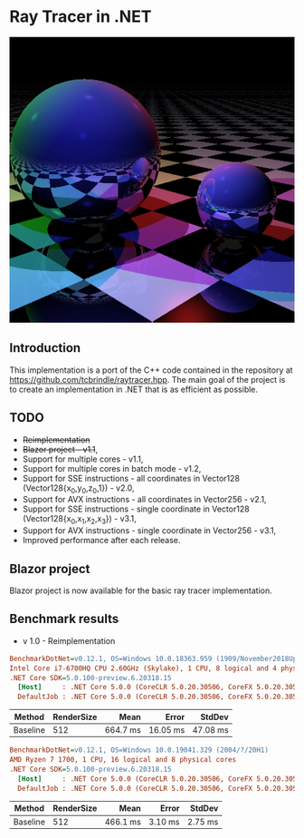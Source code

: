 #  Ray Tracer in .NET

![compile time render](docs/output.png)

Introduction
------------

This implementation is a port of the C++ code contained in the repository at https://github.com/tcbrindle/raytracer.hpp. The main goal of the project is to create an implementation in .NET that is as efficient as possible. 

TODO
--------
- ~~Reimplementation~~
- ~~Blazor project - v1.1~~,
- Support for multiple cores - v1.1,
- Support for multiple cores in batch mode - v1.2,     
- Support for SSE instructions - all coordinates in Vector128 (Vector128{x<sub>0</sub>,y<sub>0</sub>,z<sub>0</sub>,1}) - v2.0,
- Support for AVX instructions - all coordinates in Vector256 - v2.1,
- Support for SSE instructions - single coordinate in Vector128 (Vector128{x<sub>0</sub>,x<sub>1</sub>,x<sub>2</sub>,x<sub>3</sub>}) - v3.1,
- Support for AVX instructions - single coordinate in Vector256 - v3.1, 
- Improved performance after each release.

Blazor project
------------

Blazor project is now available for the basic ray tracer implementation.

Benchmark results
------------
- v 1.0 - Reimplementation

``` ini
BenchmarkDotNet=v0.12.1, OS=Windows 10.0.18363.959 (1909/November2018Update/19H2)
Intel Core i7-6700HQ CPU 2.60GHz (Skylake), 1 CPU, 8 logical and 4 physical cores
.NET Core SDK=5.0.100-preview.6.20318.15
  [Host]     : .NET Core 5.0.0 (CoreCLR 5.0.20.30506, CoreFX 5.0.20.30506), X64 RyuJIT
  DefaultJob : .NET Core 5.0.0 (CoreCLR 5.0.20.30506, CoreFX 5.0.20.30506), X64 RyuJIT
```
|   Method | RenderSize |     Mean |    Error |   StdDev |
|--------- |----------- |---------:|---------:|---------:|
| Baseline |        512 | 664.7 ms | 16.05 ms | 47.08 ms |

``` ini
BenchmarkDotNet=v0.12.1, OS=Windows 10.0.19041.329 (2004/?/20H1)
AMD Ryzen 7 1700, 1 CPU, 16 logical and 8 physical cores
.NET Core SDK=5.0.100-preview.6.20318.15
  [Host]     : .NET Core 5.0.0 (CoreCLR 5.0.20.30506, CoreFX 5.0.20.30506), X64 RyuJIT
  DefaultJob : .NET Core 5.0.0 (CoreCLR 5.0.20.30506, CoreFX 5.0.20.30506), X64 RyuJIT
```
|   Method | RenderSize |     Mean |   Error |  StdDev |
|--------- |----------- |---------:|--------:|--------:|
| Baseline |        512 | 466.1 ms | 3.10 ms | 2.75 ms |
